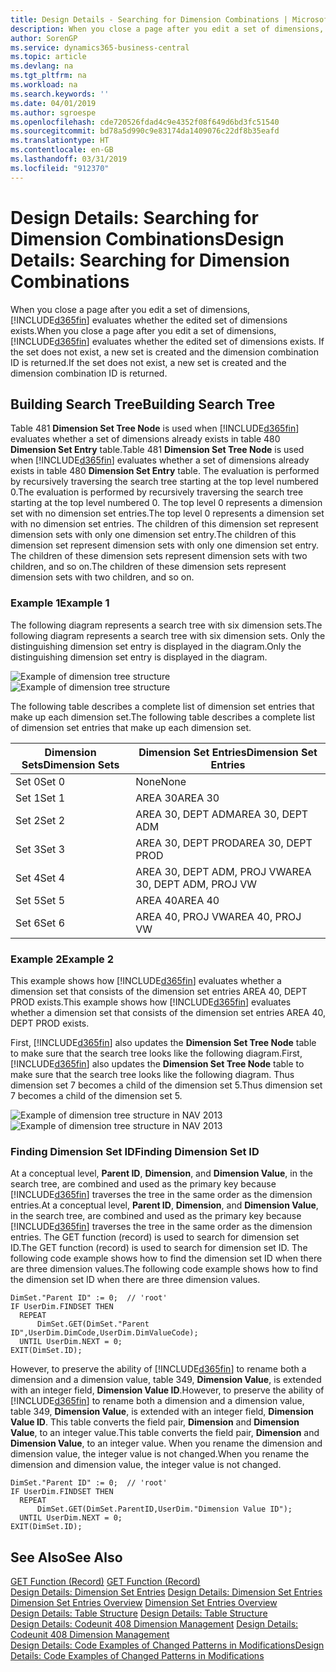 ```yaml
---
title: Design Details - Searching for Dimension Combinations | Microsoft Docs
description: When you close a page after you edit a set of dimensions, Business Central evaluates whether the edited set of dimensions exists. If the set does not exist, a new set is created and the dimension combination ID is returned.
author: SorenGP
ms.service: dynamics365-business-central
ms.topic: article
ms.devlang: na
ms.tgt_pltfrm: na
ms.workload: na
ms.search.keywords: ''
ms.date: 04/01/2019
ms.author: sgroespe
ms.openlocfilehash: cde720526fdad4c9e4352f08f649d6bd3fc51540
ms.sourcegitcommit: bd78a5d990c9e83174da1409076c22df8b35eafd
ms.translationtype: HT
ms.contentlocale: en-GB
ms.lasthandoff: 03/31/2019
ms.locfileid: "912370"
---
```

# <a name="design-details-searching-for-dimension-combinations"></a><span data-ttu-id="55974-104">Design Details: Searching for Dimension Combinations</span><span class="sxs-lookup"><span data-stu-id="55974-104">Design Details: Searching for Dimension Combinations</span></span>
<span data-ttu-id="55974-105">When you close a page after you edit a set of dimensions, [!INCLUDE[d365fin](includes/d365fin_md.md)] evaluates whether the edited set of dimensions exists.</span><span class="sxs-lookup"><span data-stu-id="55974-105">When you close a page after you edit a set of dimensions, [!INCLUDE[d365fin](includes/d365fin_md.md)] evaluates whether the edited set of dimensions exists.</span></span> <span data-ttu-id="55974-106">If the set does not exist, a new set is created and the dimension combination ID is returned.</span><span class="sxs-lookup"><span data-stu-id="55974-106">If the set does not exist, a new set is created and the dimension combination ID is returned.</span></span>  

## <a name="building-search-tree"></a><span data-ttu-id="55974-107">Building Search Tree</span><span class="sxs-lookup"><span data-stu-id="55974-107">Building Search Tree</span></span>  
 <span data-ttu-id="55974-108">Table 481 **Dimension Set Tree Node** is used when [!INCLUDE[d365fin](includes/d365fin_md.md)] evaluates whether a set of dimensions already exists in table 480 **Dimension Set Entry** table.</span><span class="sxs-lookup"><span data-stu-id="55974-108">Table 481 **Dimension Set Tree Node** is used when [!INCLUDE[d365fin](includes/d365fin_md.md)] evaluates whether a set of dimensions already exists in table 480 **Dimension Set Entry** table.</span></span> <span data-ttu-id="55974-109">The evaluation is performed by recursively traversing the search tree starting at the top level numbered 0.</span><span class="sxs-lookup"><span data-stu-id="55974-109">The evaluation is performed by recursively traversing the search tree starting at the top level numbered 0.</span></span> <span data-ttu-id="55974-110">The top level 0 represents a dimension set with no dimension set entries.</span><span class="sxs-lookup"><span data-stu-id="55974-110">The top level 0 represents a dimension set with no dimension set entries.</span></span> <span data-ttu-id="55974-111">The children of this dimension set represent dimension sets with only one dimension set entry.</span><span class="sxs-lookup"><span data-stu-id="55974-111">The children of this dimension set represent dimension sets with only one dimension set entry.</span></span> <span data-ttu-id="55974-112">The children of these dimension sets represent dimension sets with two children, and so on.</span><span class="sxs-lookup"><span data-stu-id="55974-112">The children of these dimension sets represent dimension sets with two children, and so on.</span></span>  

### <a name="example-1"></a><span data-ttu-id="55974-113">Example 1</span><span class="sxs-lookup"><span data-stu-id="55974-113">Example 1</span></span>  
 <span data-ttu-id="55974-114">The following diagram represents a search tree with six dimension sets.</span><span class="sxs-lookup"><span data-stu-id="55974-114">The following diagram represents a search tree with six dimension sets.</span></span> <span data-ttu-id="55974-115">Only the distinguishing dimension set entry is displayed in the diagram.</span><span class="sxs-lookup"><span data-stu-id="55974-115">Only the distinguishing dimension set entry is displayed in the diagram.</span></span>  

 <span data-ttu-id="55974-116">![Example of dimension tree structure](media/nav2013_dimension_tree.png "Example of dimension tree structure")</span><span class="sxs-lookup"><span data-stu-id="55974-116">![Example of dimension tree structure](media/nav2013_dimension_tree.png "Example of dimension tree structure")</span></span>  

 <span data-ttu-id="55974-117">The following table describes a complete list of dimension set entries that make up each dimension set.</span><span class="sxs-lookup"><span data-stu-id="55974-117">The following table describes a complete list of dimension set entries that make up each dimension set.</span></span>  

|<span data-ttu-id="55974-118">Dimension Sets</span><span class="sxs-lookup"><span data-stu-id="55974-118">Dimension Sets</span></span>|<span data-ttu-id="55974-119">Dimension Set Entries</span><span class="sxs-lookup"><span data-stu-id="55974-119">Dimension Set Entries</span></span>|  
|--------------------|---------------------------|  
|<span data-ttu-id="55974-120">Set 0</span><span class="sxs-lookup"><span data-stu-id="55974-120">Set 0</span></span>|<span data-ttu-id="55974-121">None</span><span class="sxs-lookup"><span data-stu-id="55974-121">None</span></span>|  
|<span data-ttu-id="55974-122">Set 1</span><span class="sxs-lookup"><span data-stu-id="55974-122">Set 1</span></span>|<span data-ttu-id="55974-123">AREA 30</span><span class="sxs-lookup"><span data-stu-id="55974-123">AREA 30</span></span>|  
|<span data-ttu-id="55974-124">Set 2</span><span class="sxs-lookup"><span data-stu-id="55974-124">Set 2</span></span>|<span data-ttu-id="55974-125">AREA 30, DEPT ADM</span><span class="sxs-lookup"><span data-stu-id="55974-125">AREA 30, DEPT ADM</span></span>|  
|<span data-ttu-id="55974-126">Set 3</span><span class="sxs-lookup"><span data-stu-id="55974-126">Set 3</span></span>|<span data-ttu-id="55974-127">AREA 30, DEPT PROD</span><span class="sxs-lookup"><span data-stu-id="55974-127">AREA 30, DEPT PROD</span></span>|  
|<span data-ttu-id="55974-128">Set 4</span><span class="sxs-lookup"><span data-stu-id="55974-128">Set 4</span></span>|<span data-ttu-id="55974-129">AREA 30, DEPT ADM, PROJ VW</span><span class="sxs-lookup"><span data-stu-id="55974-129">AREA 30, DEPT ADM, PROJ VW</span></span>|  
|<span data-ttu-id="55974-130">Set 5</span><span class="sxs-lookup"><span data-stu-id="55974-130">Set 5</span></span>|<span data-ttu-id="55974-131">AREA 40</span><span class="sxs-lookup"><span data-stu-id="55974-131">AREA 40</span></span>|  
|<span data-ttu-id="55974-132">Set 6</span><span class="sxs-lookup"><span data-stu-id="55974-132">Set 6</span></span>|<span data-ttu-id="55974-133">AREA 40, PROJ VW</span><span class="sxs-lookup"><span data-stu-id="55974-133">AREA 40, PROJ VW</span></span>|  

### <a name="example-2"></a><span data-ttu-id="55974-134">Example 2</span><span class="sxs-lookup"><span data-stu-id="55974-134">Example 2</span></span>  
 <span data-ttu-id="55974-135">This example shows how [!INCLUDE[d365fin](includes/d365fin_md.md)] evaluates whether a dimension set that consists of the dimension set entries AREA 40, DEPT PROD exists.</span><span class="sxs-lookup"><span data-stu-id="55974-135">This example shows how [!INCLUDE[d365fin](includes/d365fin_md.md)] evaluates whether a dimension set that consists of the dimension set entries AREA 40, DEPT PROD exists.</span></span>  

 <span data-ttu-id="55974-136">First, [!INCLUDE[d365fin](includes/d365fin_md.md)] also updates the **Dimension Set Tree Node** table to make sure that the search tree looks like the following diagram.</span><span class="sxs-lookup"><span data-stu-id="55974-136">First, [!INCLUDE[d365fin](includes/d365fin_md.md)] also updates the **Dimension Set Tree Node** table to make sure that the search tree looks like the following diagram.</span></span> <span data-ttu-id="55974-137">Thus dimension set 7 becomes a child of the dimension set 5.</span><span class="sxs-lookup"><span data-stu-id="55974-137">Thus dimension set 7 becomes a child of the dimension set 5.</span></span>  

 <span data-ttu-id="55974-138">![Example of dimension tree structure in NAV 2013](media/nav2013_dimension_tree_example2.png "Example of dimension tree structure in NAV 2013")</span><span class="sxs-lookup"><span data-stu-id="55974-138">![Example of dimension tree structure in NAV 2013](media/nav2013_dimension_tree_example2.png "Example of dimension tree structure in NAV 2013")</span></span>  

### <a name="finding-dimension-set-id"></a><span data-ttu-id="55974-139">Finding Dimension Set ID</span><span class="sxs-lookup"><span data-stu-id="55974-139">Finding Dimension Set ID</span></span>  
 <span data-ttu-id="55974-140">At a conceptual level, **Parent ID**, **Dimension**, and **Dimension Value**, in the search tree, are combined and used as the primary key because [!INCLUDE[d365fin](includes/d365fin_md.md)] traverses the tree in the same order as the dimension entries.</span><span class="sxs-lookup"><span data-stu-id="55974-140">At a conceptual level, **Parent ID**, **Dimension**, and **Dimension Value**, in the search tree, are combined and used as the primary key because [!INCLUDE[d365fin](includes/d365fin_md.md)] traverses the tree in the same order as the dimension entries.</span></span> <span data-ttu-id="55974-141">The GET function (record) is used to search for dimension set ID.</span><span class="sxs-lookup"><span data-stu-id="55974-141">The GET function (record) is used to search for dimension set ID.</span></span> <span data-ttu-id="55974-142">The following code example shows how to find the dimension set ID when there are three dimension values.</span><span class="sxs-lookup"><span data-stu-id="55974-142">The following code example shows how to find the dimension set ID when there are three dimension values.</span></span>  

```  
DimSet."Parent ID" := 0;  // 'root'  
IF UserDim.FINDSET THEN  
  REPEAT  
      DimSet.GET(DimSet."Parent ID",UserDim.DimCode,UserDim.DimValueCode);  
  UNTIL UserDim.NEXT = 0;  
EXIT(DimSet.ID);  

```  

<span data-ttu-id="55974-143">However, to preserve the ability of [!INCLUDE[d365fin](includes/d365fin_md.md)] to rename both a dimension and a dimension value, table 349, **Dimension Value**, is extended with an integer field, **Dimension Value ID**.</span><span class="sxs-lookup"><span data-stu-id="55974-143">However, to preserve the ability of [!INCLUDE[d365fin](includes/d365fin_md.md)] to rename both a dimension and a dimension value, table 349, **Dimension Value**, is extended with an integer field, **Dimension Value ID**.</span></span> <span data-ttu-id="55974-144">This table converts the field pair, **Dimension** and **Dimension Value**, to an integer value.</span><span class="sxs-lookup"><span data-stu-id="55974-144">This table converts the field pair, **Dimension** and **Dimension Value**, to an integer value.</span></span> <span data-ttu-id="55974-145">When you rename the dimension and dimension value, the integer value is not changed.</span><span class="sxs-lookup"><span data-stu-id="55974-145">When you rename the dimension and dimension value, the integer value is not changed.</span></span>  

```  
DimSet."Parent ID" := 0;  // 'root'  
IF UserDim.FINDSET THEN  
  REPEAT  
      DimSet.GET(DimSet.ParentID,UserDim."Dimension Value ID");  
  UNTIL UserDim.NEXT = 0;  
EXIT(DimSet.ID);  

```  

## <a name="see-also"></a><span data-ttu-id="55974-146">See Also</span><span class="sxs-lookup"><span data-stu-id="55974-146">See Also</span></span>  
 <span data-ttu-id="55974-147">[GET Function (Record)](/dynamics-nav/GET-Function--Record-)  </span><span class="sxs-lookup"><span data-stu-id="55974-147">[GET Function (Record)](/dynamics-nav/GET-Function--Record-)  </span></span>  
 <span data-ttu-id="55974-148">[Design Details: Dimension Set Entries](design-details-dimension-set-entries.md) </span><span class="sxs-lookup"><span data-stu-id="55974-148">[Design Details: Dimension Set Entries](design-details-dimension-set-entries.md) </span></span>  
 <span data-ttu-id="55974-149">[Dimension Set Entries Overview](design-details-dimension-set-entries-overview.md) </span><span class="sxs-lookup"><span data-stu-id="55974-149">[Dimension Set Entries Overview](design-details-dimension-set-entries-overview.md) </span></span>  
 <span data-ttu-id="55974-150">[Design Details: Table Structure](design-details-table-structure.md) </span><span class="sxs-lookup"><span data-stu-id="55974-150">[Design Details: Table Structure](design-details-table-structure.md) </span></span>  
 <span data-ttu-id="55974-151">[Design Details: Codeunit 408 Dimension Management](design-details-codeunit-408-dimension-management.md) </span><span class="sxs-lookup"><span data-stu-id="55974-151">[Design Details: Codeunit 408 Dimension Management](design-details-codeunit-408-dimension-management.md) </span></span>  
 [<span data-ttu-id="55974-152">Design Details: Code Examples of Changed Patterns in Modifications</span><span class="sxs-lookup"><span data-stu-id="55974-152">Design Details: Code Examples of Changed Patterns in Modifications</span></span>](design-details-code-examples-of-changed-patterns-in-modifications.md)
